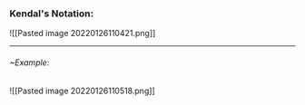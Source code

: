 ### Kendal's Notation:
![[Pasted image 20220126110421.png]]

---
###### ~Example:
![[Pasted image 20220126110518.png]]
